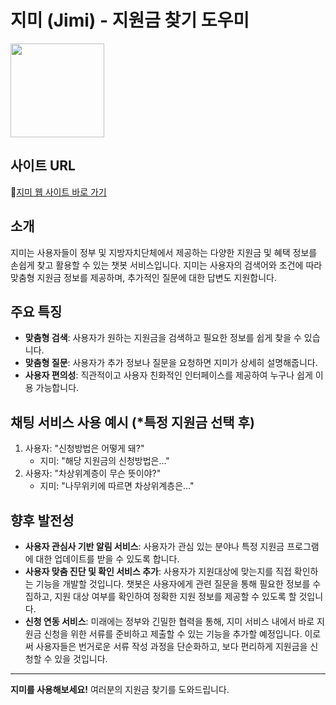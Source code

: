 # 지미 (Jimi) - 지원금 찾기 도우미


<img src="https://github.com/Jimicef/Jimi/assets/81891345/5d55a8b7-4427-41f0-9765-928523d474c6"  width="150">

## 사이트 URL

📎[지미 웹 사이트 바로 가기](https://jimi-bot.net)

## 소개
지미는 사용자들이 정부 및 지방자치단체에서 제공하는 다양한 지원금 및 혜택 정보를 손쉽게 찾고 활용할 수 있는 챗봇 서비스입니다. 지미는 사용자의 검색어와 조건에 따라 맞춤형 지원금 정보를 제공하며, 추가적인 질문에 대한 답변도 지원합니다.

## 주요 특징

- **맞춤형 검색**: 사용자가 원하는 지원금을 검색하고 필요한 정보를 쉽게 찾을 수 있습니다.
- **맞춤형 질문**: 사용자가 추가 정보나 질문을 요청하면 지미가 상세히 설명해줍니다.
- **사용자 편의성**: 직관적이고 사용자 친화적인 인터페이스를 제공하여 누구나 쉽게 이용 가능합니다.

## 채팅 서비스 사용 예시 (*특정 지원금 선택 후)

1. 사용자: "신청방법은 어떻게 돼?"
   - 지미: "해당 지원금의 신청방법은..."
2. 사용자: "차상위계층이 무슨 뜻이야?"
   - 지미: "나무위키에 따르면 차상위계층은..."

## 향후 발전성
- **사용자 관심사 기반 알림 서비스**: 사용자가 관심 있는 분야나 특정 지원금 프로그램에 대한 업데이트를 받을 수 있도록 합니다.
- **사용자 맞춤 진단 및 확인 서비스 추가**: 사용자가 지원대상에 맞는지를 직접 확인하는 기능을 개발할 것입니다. 챗봇은 사용자에게 관련 질문을 통해 필요한 정보를 수집하고, 지원 대상 여부를 확인하여 정확한 지원 정보를 제공할 수 있도록 할 것입니다.
- **신청 연동 서비스**: 미래에는 정부와 긴밀한 협력을 통해, 지미 서비스 내에서 바로 지원금 신청을 위한 서류를 준비하고 제출할 수 있는 기능을 추가할 예정입니다. 이로써 사용자들은 번거로운 서류 작성 과정을 단순화하고, 보다 편리하게 지원금을 신청할 수 있을 것입니다.

---

**지미를 사용해보세요!** 여러분의 지원금 찾기를 도와드립니다.

